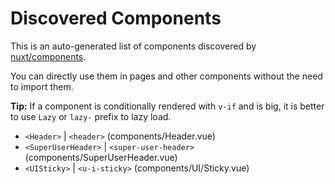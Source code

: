 # Discovered Components

This is an auto-generated list of components discovered by [nuxt/components](https://github.com/nuxt/components).

You can directly use them in pages and other components without the need to import them.

**Tip:** If a component is conditionally rendered with `v-if` and is big, it is better to use `Lazy` or `lazy-` prefix to lazy load.

- `<Header>` | `<header>` (components/Header.vue)
- `<SuperUserHeader>` | `<super-user-header>` (components/SuperUserHeader.vue)
- `<UISticky>` | `<u-i-sticky>` (components/UI/Sticky.vue)
